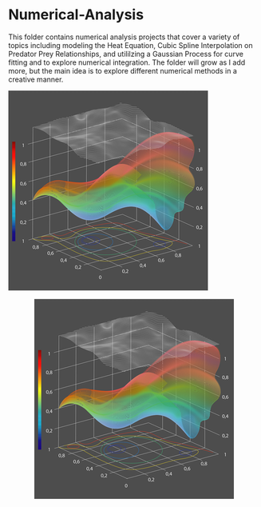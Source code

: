 # Numerical-Analysis
This folder contains numerical analysis projects that cover a variety of topics including modeling the Heat Equation, Cubic Spline Interpolation on Predator Prey Relationships, and utililzing a Gaussian Process for curve fitting and to explore numerical integration. The folder will grow as I add more, but the main idea is to explore different numerical methods in a creative manner.

![Numerical Analysis](/images/Numerical_Analysis.png?style=centerme)
<center><img src="/images/Numerical_Analysis.png" style="center"></center>
